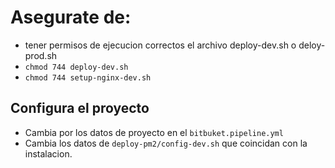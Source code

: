 # Asegurate de:
- tener permisos de ejecucion correctos el archivo deploy-dev.sh o deloy-prod.sh
- `chmod 744 deploy-dev.sh`
- `chmod 744 setup-nginx-dev.sh`

## Configura el proyecto
- Cambia por los datos de proyecto en el `bitbuket.pipeline.yml`
- Cambia los datos de `deploy-pm2/config-dev.sh` que coincidan con la instalacion.
